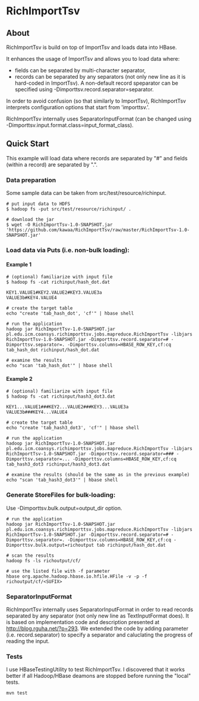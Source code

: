 RichImportTsv
=============

## About
RichImportTsv is build on top of ImportTsv and loads data into HBase. 

It enhances the usage of ImportTsv and allows you to load data where:
* fields can be separated by multi-character separator,
* records can be separated by any separators (not only new line as it is hard-coded in ImportTsv). A non-default record speparator can be specified using -Dimporttsv.record.separator=separator. 


In order to avoid confusion (so that similarly to ImportTsv), RichImportTsv interprets configuration options that start from 'importtsv.'.

RichImportTsv internally uses SeparatorInputFormat (can be changed using -Dimporttsv.input.format.class=input_format_class).

## Quick Start

This example will load data where records are separated by "#" and fields (within a record) are separated by ".".

### Data preparation
Some sample data can be taken from src/test/resource/richinput.
```
# put input data to HDFS
$ hadoop fs -put src/test/resource/richinput/ .

# download the jar
$ wget -O RichImportTsv-1.0-SNAPSHOT.jar 'https://github.com/kawaa/RichImportTsv/raw/master/RichImportTsv-1.0-SNAPSHOT.jar'
```

### Load data via Puts (i.e. non-bulk loading):

#### Example 1
```
# (optional) familiarize with input file
$ hadoop fs -cat richinput/hash_dot.dat

KEY1.VALUE1#KEY2.VALUE2#KEY3.VALUE3a
VALUE3b#KEY4.VALUE4

# create the target table
echo "create 'tab_hash_dot', 'cf'" | hbase shell

# run the application
hadoop jar RichImportTsv-1.0-SNAPSHOT.jar pl.edu.icm.coansys.richimporttsv.jobs.mapreduce.RichImportTsv -libjars RichImportTsv-1.0-SNAPSHOT.jar -Dimporttsv.record.separator=# -Dimporttsv.separator=. -Dimporttsv.columns=HBASE_ROW_KEY,cf:cq tab_hash_dot richinput/hash_dot.dat

# examine the results
echo "scan 'tab_hash_dot'" | hbase shell
```

#### Example 2
```
# (optional) familiarize with input file
$ hadoop fs -cat richinput/hash3_dot3.dat

KEY1...VALUE1###KEY2...VALUE2###KEY3...VALUE3a
VALUE3b###KEY4...VALUE4

# create the target table
echo "create 'tab_hash3_dot3', 'cf'" | hbase shell

# run the application
hadoop jar RichImportTsv-1.0-SNAPSHOT.jar pl.edu.icm.coansys.richimporttsv.jobs.mapreduce.RichImportTsv -libjars RichImportTsv-1.0-SNAPSHOT.jar -Dimporttsv.record.separator=### -Dimporttsv.separator=... -Dimporttsv.columns=HBASE_ROW_KEY,cf:cq tab_hash3_dot3 richinput/hash3_dot3.dat

# examine the results (should be the same as in the previous example)
echo "scan 'tab_hash3_dot3'" | hbase shell
```

### Generate StoreFiles for bulk-loading:
Use -Dimporttsv.bulk.output=output_dir option.
```
# run the application
hadoop jar RichImportTsv-1.0-SNAPSHOT.jar pl.edu.icm.coansys.richimporttsv.jobs.mapreduce.RichImportTsv -libjars RichImportTsv-1.0-SNAPSHOT.jar -Dimporttsv.record.separator=# -Dimporttsv.separator=. -Dimporttsv.columns=HBASE_ROW_KEY,cf:cq -Dimporttsv.bulk.output=richoutput tab richinput/hash_dot.dat

# scan the results
hadoop fs -ls richoutput/cf/

# use the listed file with -f parameter
hbase org.apache.hadoop.hbase.io.hfile.HFile -v -p -f richoutput/cf/<SUFIX>
```

### SeparatorInputFormat

RichImportTsv internally uses SeparatorInputFormat in order to read records separated by any separator (not only new line as TextInputFormat does). It is based on implementation code and description presented at http://blog.rguha.net/?p=293. We extended the code by adding parameter (i.e. record.separator) to specify a separator and caluclating the progress of reading the input.

### Tests

I use HBaseTestingUtility to test RichImportTsv. I discovered that it works better if all Hadoop/HBase deamons are stopped before running the "local" tests.

```
mvn test
```
